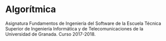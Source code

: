 # Algorítmica
Asignatura Fundamentos de Ingeniería del Software de la Escuela Técnica Superior de Ingeniería Informática y de Telecomunicaciones de la Universidad de Granada. Curso 2017-2018.
